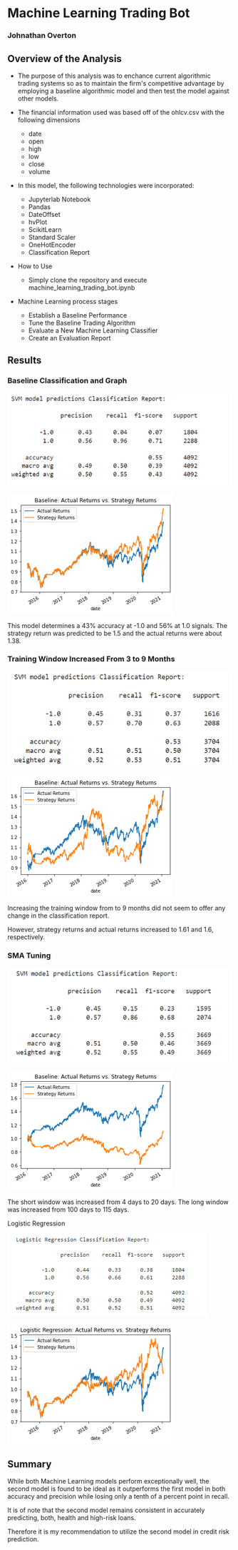 # Machine Learning Trading Bot
### Johnathan Overton


## Overview of the Analysis

* The purpose of this analysis was to enchance current algorithmic trading systems so as to maintain the firm's competitive advantage by employing a baseline algorithmic model and then test the model against other models.
* The financial information used was based off of the ohlcv.csv with the following dimensions
  * date
  * open
  * high
  * low 
  * close
  * volume

* In this model, the following technologies were incorporated:
  * Jupyterlab Notebook
  * Pandas
  * DateOffset
  * hvPlot
  * ScikitLearn
  * Standard Scaler
  * OneHotEncoder
  * Classification Report

* How to Use
  * Simply clone the repository and execute machine_learning_trading_bot.ipynb

* Machine Learning process stages
  * Establish a Baseline Performance
  * Tune the Baseline Trading Algorithm
  * Evaluate a New Machine Learning Classifier
  * Create an Evaluation Report

## Results

### Baseline Classification and Graph

![1](https://github.com/Johove83/Algorithmic-Trading/blob/main/Machine%20Learning%20Trading%20Bot/images/baselineclassification.png)

![2](https://github.com/Johove83/Algorithmic-Trading/blob/main/Machine%20Learning%20Trading%20Bot/images/baseline.png)

This model determines a 43% accuracy at -1.0 and 56% at 1.0 signals.
The strategy return was predicted to be 1.5 and the actual returns were about 1.38.

### Training Window Increased From 3 to 9 Months

![3](https://github.com/Johove83/Algorithmic-Trading/blob/main/Machine%20Learning%20Trading%20Bot/images/9monthwindowclassification.png)

![4](https://github.com/Johove83/Algorithmic-Trading/blob/main/Machine%20Learning%20Trading%20Bot/images/9monthwindow.png)

Increasing the training window from to 9 months did not seem to offer any change in the classification report.

However, strategy returns and actual returns increased to 1.61 and 1.6, respectively.

### SMA Tuning

![5](https://github.com/Johove83/Algorithmic-Trading/blob/main/Machine%20Learning%20Trading%20Bot/images/fullytunedclassification.png)

![6](https://github.com/Johove83/Algorithmic-Trading/blob/main/Machine%20Learning%20Trading%20Bot/images/fullytuned.png)

The short window was increased from 4 days to 20 days.
The long window was increased from 100 days to 115 days.



Logistic Regression

![7](https://github.com/Johove83/Algorithmic-Trading/blob/main/Machine%20Learning%20Trading%20Bot/images/lrclassification.png)

![8](https://github.com/Johove83/Algorithmic-Trading/blob/main/Machine%20Learning%20Trading%20Bot/images/lr.png)






## Summary

While both Machine Learning models perform exceptionally well, the second model is found to be ideal as it outperforms the first model in both accuracy and precision while losing only a tenth of a percent point in recall.

It is of note that the second model remains consistent in accurately predicting, both, health and high-risk loans.

Therefore it is my recommendation to utilize the second model in credit risk prediction.
